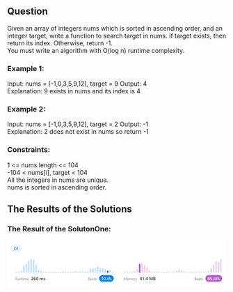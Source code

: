 ## Question
Given an array of integers nums which is sorted in ascending order, and an integer target, write a function to search target in nums. If target exists, then return its index. Otherwise, return -1.  
You must write an algorithm with O(log n) runtime complexity.

### Example 1:
Input: nums = [-1,0,3,5,9,12], target = 9
Output: 4  
Explanation: 9 exists in nums and its index is 4

### Example 2:
Input: nums = [-1,0,3,5,9,12], target = 2
Output: -1  
Explanation: 2 does not exist in nums so return -1

### Constraints:
1 <= nums.length <= 104  
-104 < nums[i], target < 104  
All the integers in nums are unique.  
nums is sorted in ascending order.

## The Results of the Solutions

### The Result of the SolutonOne:
![Solution One](./images/SolutionOne.jpg)
